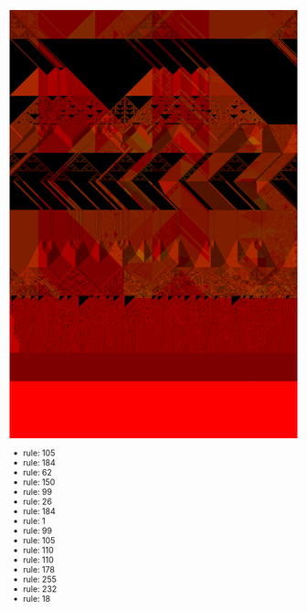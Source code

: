 ![photo](./output.png) 
 * rule: 105
* rule: 184
* rule: 62
* rule: 150
* rule: 99
* rule: 26
* rule: 184
* rule: 1
* rule: 99
* rule: 105
* rule: 110
* rule: 110
* rule: 178
* rule: 255
* rule: 232
* rule: 18
